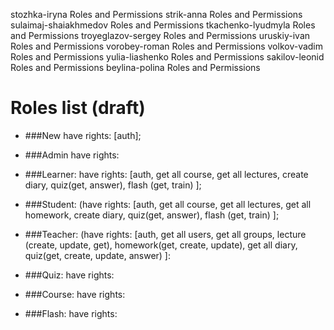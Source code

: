 stozhka-iryna	Roles and Permissions
strik-anna	Roles and Permissions
sulaimaj-shaiakhmedov	Roles and Permissions
tkachenko-lyudmyla	Roles and Permissions
troyeglazov-sergey	Roles and Permissions
uruskiy-ivan	Roles and Permissions
vorobey-roman	Roles and Permissions
volkov-vadim	Roles and Permissions
yulia-liashenko	Roles and Permissions
sakilov-leonid  Roles and Permissions
beylina-polina Roles and Permissions


# Roles list (draft)
        
* ###New 
        have rights: [auth];
* ###Admin 
         have rights:
* ###Learner: 
        have rights: [auth, get all course,  get all lectures, create diary, quiz(get, answer), flash (get, train) ];
* ###Student: 
        (have rights: [auth, get all course,  get all lectures, get all homework, create diary, quiz(get, answer), flash (get, train) ];
* ###Teacher: 
        (have rights: [auth, get all users, get all groups,  lecture (create, update, get), homework(get, create, update), get all diary, quiz(get, create, update, answer)  ]:
* ###Quiz: 
         have rights:

* ###Course:
         have rights:
        
* ###Flash: 
         have rights:
        